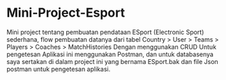 # Mini-Project-Esport
Mini project tentang pembuatan pendataan ESport (Electronic Sport) sederhana,
flow pembuatan datanya dari tabel Country > User > Teams > Players > Coaches > MatchHistories
Dengan menggunakan CRUD
Untuk pengetesan Aplikasi ini menggunakan Postman,
dan untuk databasenya saya sertakan di dalam project ini yang bernama ESport.bak
dan file Json postman untuk pengetesan aplikasi.
